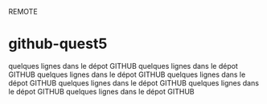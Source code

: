 REMOTE

# github-quest5


quelques lignes dans le dépot GITHUB
quelques lignes dans le dépot GITHUB
quelques lignes dans le dépot GITHUB
quelques lignes dans le dépot GITHUB
quelques lignes dans le dépot GITHUB
quelques lignes dans le dépot GITHUB
quelques lignes dans le dépot GITHUB
